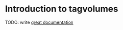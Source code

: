 # Introduction to tagvolumes

TODO: write [great documentation](http://jacobian.org/writing/what-to-write/)
